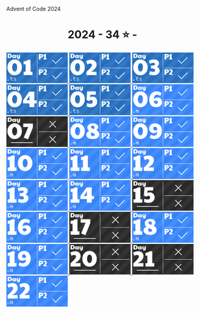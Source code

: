 Advent of Code 2024
<!-- AOC TILES BEGIN -->
<h1 align="center">
  2024 - 34 ⭐ - 
</h1>
<a href="src/2024/day1/part1.ts">
  <img src=".aoc_tiles/tiles/2024/01.png" width="161px">
</a>
<a href="src/2024/day2/day2.test.ts">
  <img src=".aoc_tiles/tiles/2024/02.png" width="161px">
</a>
<a href="src/2024/day3/day3.test.ts">
  <img src=".aoc_tiles/tiles/2024/03.png" width="161px">
</a>
<a href="src/2024/day4/day4.test.ts">
  <img src=".aoc_tiles/tiles/2024/04.png" width="161px">
</a>
<a href="src/2024/day5/day5.test.ts">
  <img src=".aoc_tiles/tiles/2024/05.png" width="161px">
</a>
<a href="src/2024/day6/+analyzePatrols/findAllLoops.m">
  <img src=".aoc_tiles/tiles/2024/06.png" width="161px">
</a>
<a href="None">
  <img src=".aoc_tiles/tiles/2024/07.png" width="161px">
</a>
<a href="src/2024/day8/doDayEight.m">
  <img src=".aoc_tiles/tiles/2024/08.png" width="161px">
</a>
<a href="src/2024/day9/doDayNine.m">
  <img src=".aoc_tiles/tiles/2024/09.png" width="161px">
</a>
<a href="src/2024/day10/doDayTen.m">
  <img src=".aoc_tiles/tiles/2024/10.png" width="161px">
</a>
<a href="src/2024/day11/blinkAtStones.m">
  <img src=".aoc_tiles/tiles/2024/11.png" width="161px">
</a>
<a href="src/2024/day12/doDayTwelve-p1.m">
  <img src=".aoc_tiles/tiles/2024/12.png" width="161px">
</a>
<a href="src/2024/day13/doDayThirteen.m">
  <img src=".aoc_tiles/tiles/2024/13.png" width="161px">
</a>
<a href="src/2024/day14/doDayFourteen.m">
  <img src=".aoc_tiles/tiles/2024/14.png" width="161px">
</a>
<a href="None">
  <img src=".aoc_tiles/tiles/2024/15.png" width="161px">
</a>
<a href="src/2024/day16/allShortestPaths.m">
  <img src=".aoc_tiles/tiles/2024/16.png" width="161px">
</a>
<a href="None">
  <img src=".aoc_tiles/tiles/2024/17.png" width="161px">
</a>
<a href="src/2024/day18/doDayEighteen.m">
  <img src=".aoc_tiles/tiles/2024/18.png" width="161px">
</a>
<a href="src/2024/day19/checkPattern.m">
  <img src=".aoc_tiles/tiles/2024/19.png" width="161px">
</a>
<a href="None">
  <img src=".aoc_tiles/tiles/2024/20.png" width="161px">
</a>
<a href="None">
  <img src=".aoc_tiles/tiles/2024/21.png" width="161px">
</a>
<a href="src/2024/day22/doDayTwentyTwo.m">
  <img src=".aoc_tiles/tiles/2024/22.png" width="161px">
</a>
<!-- AOC TILES END -->